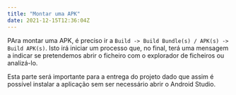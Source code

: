 ```yaml
---
title: "Montar uma APK"
date: 2021-12-15T12:36:04Z
---
```


PAra montar uma APK, é preciso ir a `Build -> Build Bundle(s) / APK(s) -> Build APK(s)`. Isto irá iniciar um processo que, no final, terá uma mensagem a indicar se pretendemos abrir o ficheiro com o explorador de ficheiros ou analizá-lo.

Esta parte será importante para a entrega do projeto dado que assim é possível instalar a aplicação sem ser necessário abrir o Android Studio.